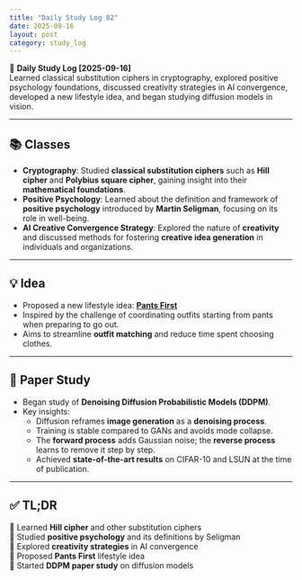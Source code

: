 ```yaml
---
title: "Daily Study Log 82"
date: 2025-09-16
layout: post
category: study_log
---
```


🧠 **Daily Study Log [2025-09-16]**  
Learned classical substitution ciphers in cryptography, explored positive psychology foundations, discussed creativity strategies in AI convergence, developed a new lifestyle idea, and began studying diffusion models in vision.  

---

## 📚 Classes  
- **Cryptography**: Studied **classical substitution ciphers** such as **Hill cipher** and **Polybius square cipher**, gaining insight into their **mathematical foundations**.  
- **Positive Psychology**: Learned about the definition and framework of **positive psychology** introduced by **Martin Seligman**, focusing on its role in well-being.  
- **AI Creative Convergence Strategy**: Explored the nature of **creativity** and discussed methods for fostering **creative idea generation** in individuals and organizations.  

---

## 💡 Idea  
- Proposed a new lifestyle idea: **[Pants First](https://github.com/hojjang98/ideas/blob/main/lifestyle/pants_first.md)**  
- Inspired by the challenge of coordinating outfits starting from pants when preparing to go out.  
- Aims to streamline **outfit matching** and reduce time spent choosing clothes.  

---

## 📖 Paper Study  
- Began study of **Denoising Diffusion Probabilistic Models (DDPM)**.  
- Key insights:  
  - Diffusion reframes **image generation** as a **denoising process**.  
  - Training is stable compared to GANs and avoids mode collapse.  
  - The **forward process** adds Gaussian noise; the **reverse process** learns to remove it step by step.  
  - Achieved **state-of-the-art results** on CIFAR-10 and LSUN at the time of publication.  

---

## ✅ TL;DR  
📍 Learned **Hill cipher** and other substitution ciphers  
📍 Studied **positive psychology** and its definitions by Seligman  
📍 Explored **creativity strategies** in AI convergence  
📍 Proposed **Pants First** lifestyle idea  
📍 Started **DDPM paper study** on diffusion models  

